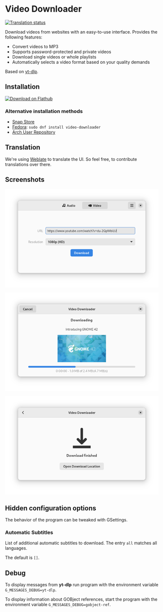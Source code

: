 # Video Downloader

[![Translation status](https://hosted.weblate.org/widgets/video-downloader/-/gui/svg-badge.svg)](https://hosted.weblate.org/engage/video-downloader/)

Download videos from websites with an easy-to-use interface.
Provides the following features:

  * Convert videos to MP3
  * Supports password-protected and private videos
  * Download single videos or whole playlists
  * Automatically selects a video format based on your quality demands

Based on [yt-dlp](https://github.com/yt-dlp/yt-dlp).

## Installation

<a href='https://flathub.org/apps/details/com.github.unrud.VideoDownloader'><img width='240' alt='Download on Flathub' src='https://flathub.org/assets/badges/flathub-badge-en.png'/></a>

### Alternative installation methods

  * [Snap Store](https://snapcraft.io/video-downloader)
  * [Fedora](https://src.fedoraproject.org/rpms/video-downloader): `sudo dnf install video-downloader`
  * [Arch User Repository](https://aur.archlinux.org/packages/video-downloader)

## Translation

We're using [Weblate](https://hosted.weblate.org/engage/video-downloader/) to translate the UI. So feel free, to contribute translations over there.

## Screenshots

![screenshot 1](https://raw.githubusercontent.com/Unrud/video-downloader/master/screenshots/1.png)

![screenshot 2](https://raw.githubusercontent.com/Unrud/video-downloader/master/screenshots/2.png)

![screenshot 3](https://raw.githubusercontent.com/Unrud/video-downloader/master/screenshots/3.png)

## Hidden configuration options

The behavior of the program can be tweaked with GSettings.

### Automatic Subtitles

List of additional automatic subtitles to download. The entry `all` matches all languages.

The default is `[]`.


## Debug

To display messages from **yt-dlp** run program with the environment variable `G_MESSAGES_DEBUG=yt-dlp`.

To display information about GOBject references, start the program with the environment variable `G_MESSAGES_DEBUG=gobject-ref`.
